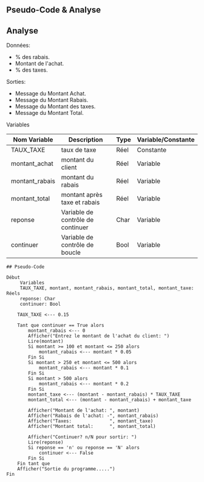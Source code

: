 

## Pseudo-Code & Analyse

## Analyse

Données:
- % des rabais.
- Montant de l'achat.
- % des taxes.

Sorties:
- Message du Montant Achat.
- Message du Montant Rabais.
- Message du Montant des taxes.
- Message du Montant Total.

Variables

| Nom Variable  | Description                       | Type |Variable/Constante  |
| ------------- | --------------------------------- | ---- | --------- |
| TAUX_TAXE     | taux de taxe                      | Réel | Constante | 
| montant_achat | montant du client                 | Réel | Variable  | 
| montant_rabais| montant du rabais                 | Réel | Variable  | 
| montant_total | montant après taxe et rabais      | Réel | Variable  | 
| reponse       | Variable de contrôle de continuer | Char | Variable  | 
| continuer     | Variable de contrôle de boucle    | Bool | Variable  | 

```
## Pseudo-Code

Début
     Variables
     TAUX_TAXE, montant, montant_rabais, montant_total, montant_taxe: Réels
     reponse: Char
     continuer: Bool

    TAUX_TAXE <--- 0.15

    Tant que continuer == True alors
        montant_rabais <--- 0
        Afficher("Entrez le montant de l'achat du client: ")
        Lire(montant)
        Si montant >= 100 et montant <= 250 alors
            montant_rabais <--- montant * 0.05
        Fin Si
        Si montant > 250 et montant <= 500 alors
            montant_rabais <--- montant * 0.1
        Fin Si
        Si montant > 500 alors
            montant_rabais <--- montant * 0.2
        Fin Si
        montant_taxe <--- (montant - montant_rabais) * TAUX_TAXE
        montant_total <--- (montant - montant_rabais) + montant_taxe

        Afficher("Montant de l'achat: ", montant)
        Afficher("Rabais de l'achat: -", montant_rabais)
        Afficher("Taxes:              ", montant_taxe)
        Afficher("Montant total:      ", montant_total)

        Afficher("Continuer? n/N pour sortir: ")
        Lire(reponse)
        Si reponse == 'n' ou reponse == 'N' alors
            continuer <--- False
        Fin Si
    Fin tant que
    Afficher("Sortie du programme.....")
Fin
```
